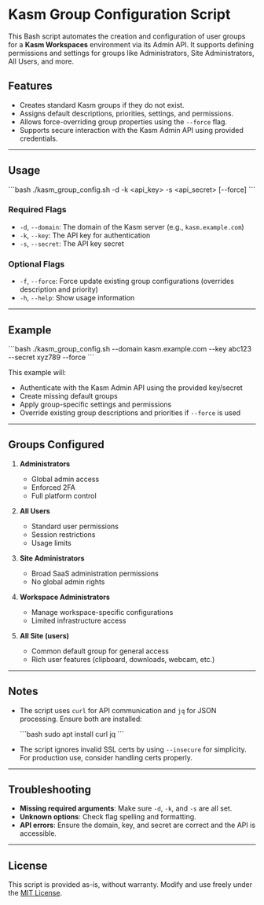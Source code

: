 # Kasm Group Configuration Script

This Bash script automates the creation and configuration of user groups for a **Kasm Workspaces** environment via its Admin API. It supports defining permissions and settings for groups like Administrators, Site Administrators, All Users, and more.

## Features

- Creates standard Kasm groups if they do not exist.
- Assigns default descriptions, priorities, settings, and permissions.
- Allows force-overriding group properties using the `--force` flag.
- Supports secure interaction with the Kasm Admin API using provided credentials.

---

## Usage

\`\`\`bash
./kasm_group_config.sh -d <domain> -k <api_key> -s <api_secret> [--force]
\`\`\`

### Required Flags

- `-d`, `--domain`: The domain of the Kasm server (e.g., `kasm.example.com`)
- `-k`, `--key`: The API key for authentication
- `-s`, `--secret`: The API key secret

### Optional Flags

- `-f`, `--force`: Force update existing group configurations (overrides description and priority)
- `-h`, `--help`: Show usage information

---

## Example

\`\`\`bash
./kasm_group_config.sh --domain kasm.example.com --key abc123 --secret xyz789 --force
\`\`\`

This example will:
- Authenticate with the Kasm Admin API using the provided key/secret
- Create missing default groups
- Apply group-specific settings and permissions
- Override existing group descriptions and priorities if `--force` is used

---

## Groups Configured

1. **Administrators**  
   - Global admin access  
   - Enforced 2FA  
   - Full platform control

2. **All Users**  
   - Standard user permissions  
   - Session restrictions  
   - Usage limits

3. **Site Administrators**  
   - Broad SaaS administration permissions  
   - No global admin rights

4. **Workspace Administrators**  
   - Manage workspace-specific configurations  
   - Limited infrastructure access

5. **All Site (users)**  
   - Common default group for general access  
   - Rich user features (clipboard, downloads, webcam, etc.)

---

## Notes

- The script uses `curl` for API communication and `jq` for JSON processing. Ensure both are installed:
  
  \`\`\`bash
  sudo apt install curl jq
  \`\`\`

- The script ignores invalid SSL certs by using `--insecure` for simplicity. For production use, consider handling certs properly.

---

## Troubleshooting

- **Missing required arguments**: Make sure `-d`, `-k`, and `-s` are all set.
- **Unknown options**: Check flag spelling and formatting.
- **API errors**: Ensure the domain, key, and secret are correct and the API is accessible.

---

## License

This script is provided as-is, without warranty. Modify and use freely under the [MIT License](https://opensource.org/licenses/MIT).
